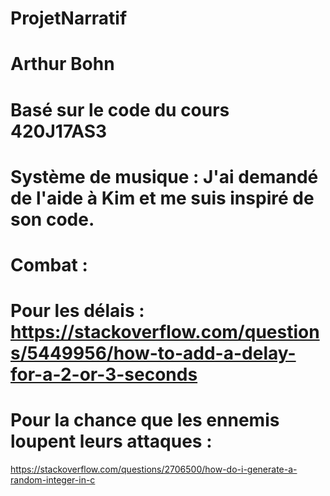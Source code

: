 # ProjetNarratif
# Arthur Bohn
# Basé sur le code du cours 420J17AS3
# Système de musique : J'ai demandé de l'aide à Kim et me suis inspiré de son code.
# Combat : 
# Pour les délais : https://stackoverflow.com/questions/5449956/how-to-add-a-delay-for-a-2-or-3-seconds
# Pour la chance que les ennemis loupent leurs attaques : 
https://stackoverflow.com/questions/2706500/how-do-i-generate-a-random-integer-in-c